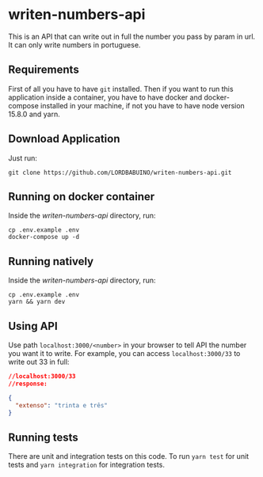 # writen-numbers-api

This is an API that can write out in full the number you pass by param in url. It can only write numbers in portuguese.

## Requirements

First of all you have to have `git` installed. Then if you want to run this application inside a container, you have to have docker and docker-compose installed in your machine, if not you have to have node version 15.8.0 and yarn.

## Download Application

Just run:

``` shell
git clone https://github.com/LORDBABUINO/writen-numbers-api.git

```

## Running on docker container

Inside the *writen-numbers-api* directory, run:

```shell
cp .env.example .env
docker-compose up -d
```

## Running natively

Inside the *writen-numbers-api* directory, run:

```shell
cp .env.example .env
yarn && yarn dev
```

## Using API

Use path `localhost:3000/<number>` in your browser to tell API the number you want it to write. For example, you can access `localhost:3000/33` to write out 33 in full:

```json
//localhost:3000/33
//response:

{
  "extenso": "trinta e três"
}
```

## Running tests

There are unit and integration tests on this code. To run `yarn test` for unit tests and `yarn integration` for integration tests.
